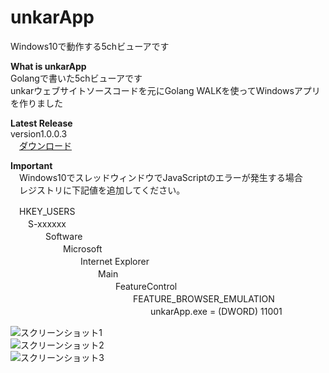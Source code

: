 ﻿unkarApp
========

Windows10で動作する5chビューアです 

**What is unkarApp**  
Golangで書いた5chビューアです  
unkarウェブサイトソースコードを元にGolang WALKを使ってWindowsアプリを作りました 

**Latest Release**  
version1.0.0.3  
　[ダウンロード](https://github.com/ryujimiya/unkarApp/blob/master/publish/)  

**Important**  
　Windows10でスレッドウィンドウでJavaScriptのエラーが発生する場合  
　レジストリに下記値を追加してください。  

　HKEY_USERS  
　　S-xxxxxx  
　　　　Software  
　　　　　　Microsoft  
　　　　　　　　Internet Explorer  
　　　　　　　　　　Main  
　　　　　　　　　　　　FeatureControl  
　　　　　　　　　　　　　　FEATURE_BROWSER_EMULATION  
　　　　　　　　　　　　　　　　unkarApp.exe = (DWORD) 11001  

![スクリーンショット1](https://stat.ameba.jp/user_images/20180126/06/ryujimiya/c8/ad/j/o0586039314119092111.jpg?caw=800 )  
![スクリーンショット2](https://stat.ameba.jp/user_images/20180126/06/ryujimiya/0b/a3/j/o0594063814119092145.jpg?caw=800 )  
![スクリーンショット3](https://stat.ameba.jp/user_images/20180126/06/ryujimiya/11/1e/j/o0836059314119092240.jpg?caw=800 )  

